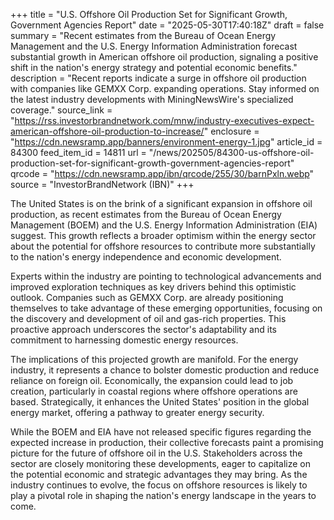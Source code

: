 +++
title = "U.S. Offshore Oil Production Set for Significant Growth, Government Agencies Report"
date = "2025-05-30T17:40:18Z"
draft = false
summary = "Recent estimates from the Bureau of Ocean Energy Management and the U.S. Energy Information Administration forecast substantial growth in American offshore oil production, signaling a positive shift in the nation's energy strategy and potential economic benefits."
description = "Recent reports indicate a surge in offshore oil production with companies like GEMXX Corp. expanding operations. Stay informed on the latest industry developments with MiningNewsWire's specialized coverage."
source_link = "https://rss.investorbrandnetwork.com/mnw/industry-executives-expect-american-offshore-oil-production-to-increase/"
enclosure = "https://cdn.newsramp.app/banners/environment-energy-1.jpg"
article_id = 84300
feed_item_id = 14811
url = "/news/202505/84300-us-offshore-oil-production-set-for-significant-growth-government-agencies-report"
qrcode = "https://cdn.newsramp.app/ibn/qrcode/255/30/barnPxln.webp"
source = "InvestorBrandNetwork (IBN)"
+++

<p>The United States is on the brink of a significant expansion in offshore oil production, as recent estimates from the Bureau of Ocean Energy Management (BOEM) and the U.S. Energy Information Administration (EIA) suggest. This growth reflects a broader optimism within the energy sector about the potential for offshore resources to contribute more substantially to the nation's energy independence and economic development.</p><p>Experts within the industry are pointing to technological advancements and improved exploration techniques as key drivers behind this optimistic outlook. Companies such as GEMXX Corp. are already positioning themselves to take advantage of these emerging opportunities, focusing on the discovery and development of oil and gas-rich properties. This proactive approach underscores the sector's adaptability and its commitment to harnessing domestic energy resources.</p><p>The implications of this projected growth are manifold. For the energy industry, it represents a chance to bolster domestic production and reduce reliance on foreign oil. Economically, the expansion could lead to job creation, particularly in coastal regions where offshore operations are based. Strategically, it enhances the United States' position in the global energy market, offering a pathway to greater energy security.</p><p>While the BOEM and EIA have not released specific figures regarding the expected increase in production, their collective forecasts paint a promising picture for the future of offshore oil in the U.S. Stakeholders across the sector are closely monitoring these developments, eager to capitalize on the potential economic and strategic advantages they may bring. As the industry continues to evolve, the focus on offshore resources is likely to play a pivotal role in shaping the nation's energy landscape in the years to come.</p>